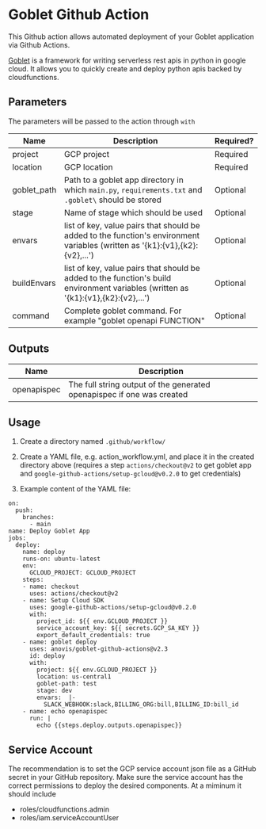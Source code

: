 # Goblet Github Action

This Github action allows automated deployment of your Goblet application via Github Actions.

[Goblet](https://github.com/anovis/goblet) is a framework for writing serverless rest apis in python in google cloud. It allows you to quickly create and deploy python apis backed by cloudfunctions.

## Parameters

The parameters will be passed to the action through `with`

| Name  | Description  | Required?  |
|---|---|---|
| project  | GCP project  | Required  |
| location  | GCP location  | Required  |
| goblet_path  | Path to a goblet app directory in which `main.py`, `requirements.txt` and `.goblet\` should be stored  | Optional  |
| stage  | Name of stage which should be used | Optional  |
| envars | list of key, value pairs that should be added to the function's environment variables (written as '{k1}:{v1},{k2}:{v2},...') | Optional
| buildEnvars | list of key, value pairs that should be added to the function's build environment variables (written as '{k1}:{v1},{k2}:{v2},...') | Optional
| command | Complete goblet command. For example "goblet openapi FUNCTION" | Optional

## Outputs


| Name  | Description  |
|---|---|
| openapispec  | The full string output of the generated openapispec if one was created  |

## Usage

1. Create a directory named `.github/workflow/`

2. Create a YAML file, e.g. action_workflow.yml, and place it in the created directory above 
(requires a step `actions/checkout@v2` to get goblet app and `google-github-actions/setup-gcloud@v0.2.0` to 
get credentials)

3. Example content of the YAML file:

```
on:
  push:
    branches:
      - main
name: Deploy Goblet App
jobs:
  deploy:
    name: deploy
    runs-on: ubuntu-latest
    env:
      GCLOUD_PROJECT: GCLOUD_PROJECT
    steps:
    - name: checkout
      uses: actions/checkout@v2
    - name: Setup Cloud SDK
      uses: google-github-actions/setup-gcloud@v0.2.0
      with:
        project_id: ${{ env.GCLOUD_PROJECT }}
        service_account_key: ${{ secrets.GCP_SA_KEY }}
        export_default_credentials: true
    - name: goblet deploy
      uses: anovis/goblet-github-actions@v2.3
      id: deploy
      with:
        project: ${{ env.GCLOUD_PROJECT }}
        location: us-central1
        goblet-path: test
        stage: dev
        envars:  |-
          SLACK_WEBHOOK:slack,BILLING_ORG:bill,BILLING_ID:bill_id
    - name: echo openapispec
      run: |
        echo {{steps.deploy.outputs.openapispec}}

```


## Service Account

The recommendation is to set the GCP service account json file as a GitHub secret in your GitHub repository.
Make sure the service account has the correct permissions to deploy the desired components. At a miminum it should include

* roles/cloudfunctions.admin
* roles/iam.serviceAccountUser